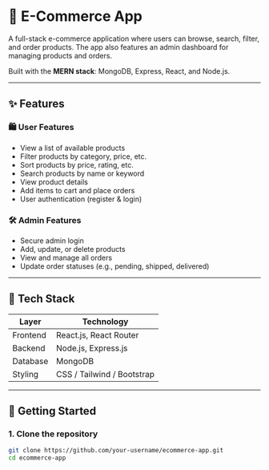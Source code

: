 # 🛒 E-Commerce App

A full-stack e-commerce application where users can browse, search, filter, and order products. The app also features an admin dashboard for managing products and orders.

Built with the **MERN stack**: MongoDB, Express, React, and Node.js.

---

## ✨ Features

### 🛍️ User Features
- View a list of available products
- Filter products by category, price, etc.
- Sort products by price, rating, etc.
- Search products by name or keyword
- View product details
- Add items to cart and place orders
- User authentication (register & login)

### 🛠️ Admin Features
- Secure admin login
- Add, update, or delete products
- View and manage all orders
- Update order statuses (e.g., pending, shipped, delivered)

---

## 🧰 Tech Stack

| Layer        | Technology                    |
|--------------|-------------------------------|
| Frontend     | React.js, React Router |
| Backend      | Node.js, Express.js           |
| Database     | MongoDB                       |
| Styling      | CSS / Tailwind / Bootstrap    |

---

## 🚀 Getting Started

### 1. Clone the repository
```bash
git clone https://github.com/your-username/ecommerce-app.git
cd ecommerce-app

